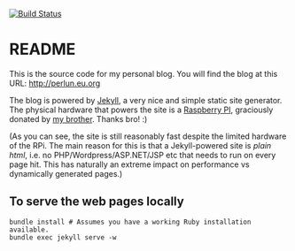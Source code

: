 [![Build Status](https://travis-ci.org/perlun/per.halleluja.nu.svg?branch=master)](https://travis-ci.org/perlun/per.halleluja.nu)

# README

This is the source code for my personal blog. You will find the blog at this URL: http://perlun.eu.org

The blog is powered by [Jekyll](http://www.jekyllrb.com), a very nice and simple static site generator. The physical hardware that powers the site is a [Raspberry PI](https://www.raspberrypi.org/), graciously donated by [my brother](https://github.com/johannesl). Thanks bro! :)

(As you can see, the site is still reasonably fast despite the limited hardware of the RPi. The main reason for this is that a Jekyll-powered site is *plain html*, i.e. no PHP/Wordpress/ASP.NET/JSP etc that needs to run on every page hit. This has naturally an extreme impact on performance vs dynamically generated pages.)

## To serve the web pages locally

```
bundle install # Assumes you have a working Ruby installation available.
bundle exec jekyll serve -w
```
